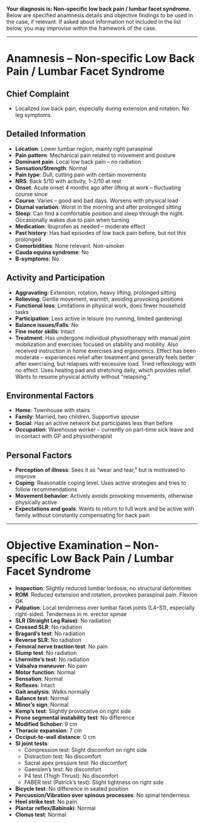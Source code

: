 **Your diagnosis is: Non-specific low back pain / lumbar facet syndrome.** Below are specified anamnesis details and objective findings to be used in the case, if relevant. If asked about information not included in the list below, you may improvise within the framework of the case.

---

# Anamnesis – Non-specific Low Back Pain / Lumbar Facet Syndrome

## Chief Complaint
- Localized low back pain, especially during extension and rotation. No leg symptoms.

## Detailed Information
- **Location**: Lower lumbar region, mainly right paraspinal  
- **Pain pattern**: Mechanical pain related to movement and posture  
- **Dominant pain**: Local low back pain – no radiation  
- **Sensation/Strength**: Normal  
- **Pain type**: Dull, cutting pain with certain movements  
- **NRS**: Back 5/10 with activity, 1–2/10 at rest  
- **Onset**: Acute onset 4 months ago after lifting at work – fluctuating course since  
- **Course**: Varies – good and bad days. Worsens with physical load  
- **Diurnal variation**: Worst in the morning and after prolonged sitting  
- **Sleep**: Can find a comfortable position and sleep through the night. Occasionally wakes due to pain when turning  
- **Medication**: Ibuprofen as needed – moderate effect  
- **Past history**: Has had episodes of low back pain before, but not this prolonged  
- **Comorbidities**: None relevant. Non-smoker  
- **Cauda equina syndrome**: No  
- **B-symptoms**: No  

## Activity and Participation
- **Aggravating**: Extension, rotation, heavy lifting, prolonged sitting  
- **Relieving**: Gentle movement, warmth, avoiding provoking positions  
- **Functional loss**: Limitations in physical work, does fewer household tasks  
- **Participation**: Less active in leisure (no running, limited gardening)  
- **Balance issues/Falls**: No  
- **Fine motor skills**: Intact  
- **Treatment**: Has undergone individual physiotherapy with manual joint mobilization and exercises focused on stability and mobility. Also received instruction in home exercises and ergonomics. Effect has been moderate – experiences relief after treatment and generally feels better after exercising, but relapses with excessive load. Tried reflexology with no effect. Uses heating pad and stretching daily, which provides relief. Wants to resume physical activity without “relapsing.”  

## Environmental Factors
- **Home**: Townhouse with stairs  
- **Family**: Married, two children. Supportive spouse  
- **Social**: Has an active network but participates less than before  
- **Occupation**: Warehouse worker – currently on part-time sick leave and in contact with GP and physiotherapist  

## Personal Factors
- **Perception of illness**: Sees it as “wear and tear,” but is motivated to improve  
- **Coping**: Reasonable coping level. Uses active strategies and tries to follow recommendations  
- **Movement behavior**: Actively avoids provoking movements, otherwise physically active  
- **Expectations and goals**: Wants to return to full work and be active with family without constantly compensating for back pain  

---

# Objective Examination – Non-specific Low Back Pain / Lumbar Facet Syndrome

- **Inspection**: Slightly reduced lumbar lordosis, no structural deformities  
- **ROM**: Reduced extension and rotation, provokes paraspinal pain. Flexion OK  
- **Palpation**: Local tenderness over lumbar facet joints (L4–S1), especially right-sided. Tenderness in m. erector spinae  
- **SLR (Straight Leg Raise)**: No radiation  
- **Crossed SLR**: No radiation  
- **Bragard’s test**: No radiation  
- **Reverse SLR**: No radiation  
- **Femoral nerve traction test**: No pain  
- **Slump test**: No radiation  
- **Lhermitte’s test**: No radiation  
- **Valsalva maneuver**: No pain  
- **Motor function**: Normal  
- **Sensation**: Normal  
- **Reflexes**: Intact  
- **Gait analysis**: Walks normally  
- **Balance test**: Normal  
- **Minor’s sign**: Normal  
- **Kemp’s test**: Slightly provocative on right side  
- **Prone segmental instability test**: No difference  
- **Modified Schober**: 9 cm  
- **Thoracic expansion**: 7 cm  
- **Occiput-to-wall distance**: 0 cm  
- **SI joint tests**:  
  - Compression test: Slight discomfort on right side  
  - Distraction test: No discomfort  
  - Sacral apex pressure test: No discomfort  
  - Gaenslen’s test: No discomfort  
  - P4 test (Thigh Thrust): No discomfort  
  - FABER test (Patrick’s test): Slight tightness on right side  
- **Bicycle test**: No difference in seated position  
- **Percussion/Vibration over spinous processes**: No spinal tenderness  
- **Heel strike test**: No pain  
- **Plantar reflex/Babinski**: Normal  
- **Clonus test**: Normal  
